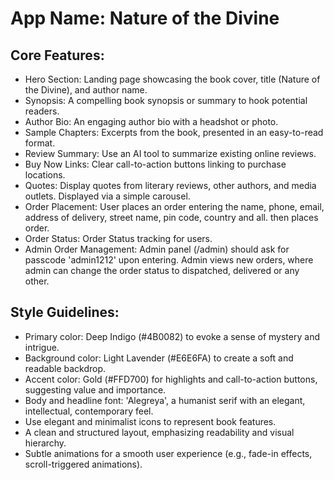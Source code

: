 # **App Name**: Nature of the Divine

## Core Features:

- Hero Section: Landing page showcasing the book cover, title (Nature of the Divine), and author name.
- Synopsis: A compelling book synopsis or summary to hook potential readers.
- Author Bio: An engaging author bio with a headshot or photo.
- Sample Chapters: Excerpts from the book, presented in an easy-to-read format.
- Review Summary: Use an AI tool to summarize existing online reviews.
- Buy Now Links: Clear call-to-action buttons linking to purchase locations.
- Quotes: Display quotes from literary reviews, other authors, and media outlets. Displayed via a simple carousel.
- Order Placement: User places an order entering the name, phone, email, address of delivery, street name, pin code, country and all. then places order.
- Order Status: Order Status tracking for users.
- Admin Order Management: Admin panel (/admin) should ask for passcode 'admin1212' upon entering. Admin views new orders, where admin can change the order status to dispatched, delivered or any other.

## Style Guidelines:

- Primary color: Deep Indigo (#4B0082) to evoke a sense of mystery and intrigue.
- Background color: Light Lavender (#E6E6FA) to create a soft and readable backdrop.
- Accent color: Gold (#FFD700) for highlights and call-to-action buttons, suggesting value and importance.
- Body and headline font: 'Alegreya', a humanist serif with an elegant, intellectual, contemporary feel.
- Use elegant and minimalist icons to represent book features.
- A clean and structured layout, emphasizing readability and visual hierarchy.
- Subtle animations for a smooth user experience (e.g., fade-in effects, scroll-triggered animations).